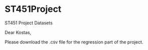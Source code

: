 # ST451Project
ST451 Project Datasets

Dear Kostas, 

Please download the .csv file for the regression part of the project.

